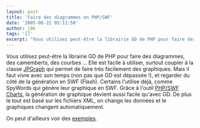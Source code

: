 ```yaml
---
layout: post
title: 'Faire des diagrammes en PHP/SWF'
date: '2005-06-22 05:11:58'
author: j0k
tags: '[]'
excerpt: "Vous utilisez peut-être la librairie GD de PHP pour faire des diagrammes, des camemberts, des courbes ... Elle est facile à utiliser, surtout coupler à la classe [JPGraph](http://www.aditus.nu/jpgraph/index.php) qui permet de faire très facilement des graphiques.     \nMais il faut vivre avec son temps (non pas que GD est dépassée !), et regarder du côté de      …"
---
```


Vous utilisez peut-être la librairie GD de PHP pour faire des diagrammes, des camemberts, des courbes ... Elle est facile à utiliser, surtout coupler à la classe [JPGraph](http://www.aditus.nu/jpgraph/index.php) qui permet de faire très facilement des graphiques.
Mais il faut vivre avec son temps (non pas que GD est dépassée !), et regarder du côté de la génération en SWF (Flash).   Certains l'utilise déjà, comme SpyWords qui génère leur graphique en SWF.   Grâce à l'outil [PHP/SWF Charts](http://www.maani.us/charts/index.php?menu=Introduction), la génération de graphique devient aussi facile qu'avec GD. De plus le tout est basé sur les fichiers XML, on change les données et le graphiques changent automatiquement.

On peut d'ailleurs voir des [exemples](http://www.maani.us/charts/index.php?menu=Gallery).
